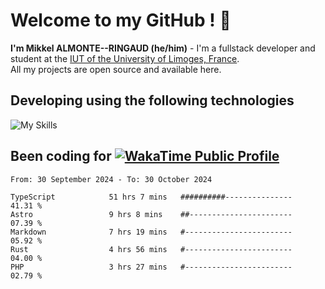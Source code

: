 # Welcome to my GitHub ! 🌃

**I'm Mikkel ALMONTE--RINGAUD (he/him)** - I'm a fullstack developer and student at the [IUT of the University of Limoges, France](https://iut.unilim.fr). \
All my projects are open source and available here.

## Developing using the following technologies

![My Skills](https://skillicons.dev/icons?i=dart,solidjs,pnpm,nodejs,ts,js,vercel,netlify,html,css,rust,astro,git,vue,md,electron,figma,github,bash,bun,cloudflare,py,tailwind,nginx,npm,tauri,vite,zig,yarn,windicss&theme=dark)

## Been coding for [![WakaTime Public Profile](https://wakatime.com/badge/user/0839e595-e07a-435c-8d59-ed95f2a3d6dd.svg?style=flat-square)](https://wakatime.com/@0839e595-e07a-435c-8d59-ed95f2a3d6dd)

<!--START_SECTION:waka-->

```plain
From: 30 September 2024 - To: 30 October 2024

TypeScript            51 hrs 7 mins   ##########---------------   41.31 %
Astro                 9 hrs 8 mins    ##-----------------------   07.39 %
Markdown              7 hrs 19 mins   #------------------------   05.92 %
Rust                  4 hrs 56 mins   #------------------------   04.00 %
PHP                   3 hrs 27 mins   #------------------------   02.79 %
```

<!--END_SECTION:waka-->
